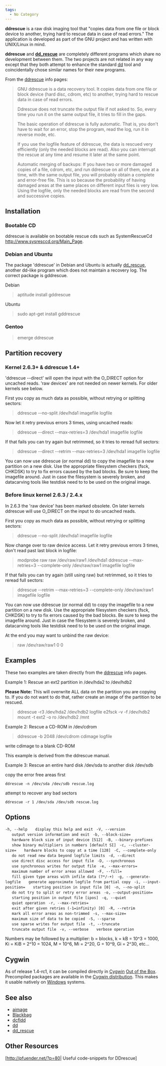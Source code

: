 ```yaml
---
tags:
  - No Category
---
```

**ddrescue** is a raw disk imaging tool that "copies data from one file
or block device to another, trying hard to rescue data in case of read
errors." The application is developed as part of the GNU project and has
written with UNIX/Linux in mind.

**ddrescue** and **[dd_rescue](dd_rescue.md)** are completely
different programs which share no development between them. The two
projects are not related in any way except that they both attempt to
enhance the standard [dd](dd.md) tool and coincidentally chose
similar names for their new programs.

From the [ddrescue](ddrescue.md) info pages:

> GNU ddrescue is a data recovery tool. It copies data from one file or
> block device (hard disc, cdrom, etc) to another, trying hard to rescue
> data in case of read errors.
>
> Ddrescue does not truncate the output file if not asked to. So, every
> time you run it on the same output file, it tries to fill in the
> gaps.
>
> The basic operation of ddrescue is fully automatic. That is, you don't
> have to wait for an error, stop the program, read the log, run it in
> reverse mode, etc.
>
> If you use the logfile feature of ddrescue, the data is rescued very
> efficiently (only the needed blocks are read). Also you can interrupt
> the rescue at any time and resume it later at the same point.
>
> Automatic merging of backups: If you have two or more damaged copies
> of a file, cdrom, etc, and run ddrescue on all of them, one at a time,
> with the same output file, you will probably obtain a complete and
> error-free file. This is so because the probability of having damaged
> areas at the same places on different input files is very low. Using
> the logfile, only the needed blocks are read from the second and
> successive copies.

## Installation

### Bootable CD

ddrescue is available on bootable rescue cds such as SystemRescueCd
<http://www.sysresccd.org/Main_Page>.

### Debian and Ubuntu

The package 'ddrescue' in Debian and Ubuntu is actually
[dd_rescue](dd_rescue.md), another dd-like program which does
not maintain a recovery log. The correct package is gddrescue.

Debian

> aptitude install gddrescue

Ubuntu

> sudo apt-get install gddrescue

### Gentoo

> emerge ddrescue

## Partition recovery

### Kernel 2.6.3+ & ddrescue 1.4+

'ddrescue --direct' will open the input with the O_DIRECT option for
uncached reads. 'raw devices' are not needed on newer kernels. For older
kernels see below.

First you copy as much data as possible, without retrying or splitting
sectors:

> ddrescue --no-split /dev/hda1 imagefile logfile

Now let it retry previous errors 3 times, using uncached reads:

> ddrescue --direct --max-retries=3 /dev/hda1 imagefile logfile

If that fails you can try again but retrimmed, so it tries to reread
full sectors:

> ddrescue --direct --retrim --max-retries=3 /dev/hda1 imagefile logfile

You can now use ddrescue (or normal dd) to copy the imagefile to a new
partition on a new disk. Use the appropriate filesystem checkers (fsck,
CHKDSK) to try to fix errors caused by the bad blocks. Be sure to keep
the imagefile around. Just in case the filesystem is severely broken,
and datacarving tools like testdisk need to to be used on the original
image.

### Before linux kernel 2.6.3 / 2.4.x

In 2.6.3 the 'raw device' has been marked obsolete. On later kernels
ddrescue will use O_DIRECT on the input to do uncached reads.

First you copy as much data as possible, without retrying or splitting
sectors:

> ddrescue --no-split /dev/hda1 imagefile logfile

Now change over to raw device access. Let it retry previous errors 3
times, don't read past last block in logfile:

> modprobe raw
> raw /dev/raw/raw1 /dev/hda1
> ddrescue --max-retries=3 --complete-only /dev/raw/raw1 imagefile
> logfile

If that fails you can try again (still using raw) but retrimmed, so it
tries to reread full sectors:

> ddrescue --retrim --max-retries=3 --complete-only /dev/raw/raw1
> imagefile logfile

You can now use ddrescue (or normal dd) to copy the imagefile to a new
partition on a new disk. Use the appropriate filesystem checkers (fsck,
CHKDSK) to try to fix errors caused by the bad blocks. Be sure to keep
the imagefile around. Just in case the filesystem is severely broken,
and datacarving tools like testdisk need to to be used on the original
image.

At the end you may want to unbind the raw device:

> raw /dev/raw/raw1 0 0

## Examples

These two examples are taken directly from the
[ddrescue](ddrescue.md) info pages.

Example 1: Rescue an ext2 partition in /dev/hda2 to /dev/hdb2

**Please Note:** This will overwrite ALL data on the partition you are
copying to. If you do not want to do that, rather create an image of the
partition to be rescued.

> ddrescue -r3 /dev/hda2 /dev/hdb2 logfile
> e2fsck -v -f /dev/hdb2
> mount -t ext2 -o ro /dev/hdb2 /mnt

Example 2: Rescue a CD-ROM in /dev/cdrom

> ddrescue -b 2048 /dev/cdrom cdimage logfile

write cdimage to a blank CD-ROM

This example is derived from the ddrescue manual.

Example 3: Rescue an entire hard disk /dev/sda to another disk /dev/sdb

copy the error free areas first

`ddrescue -n /dev/sda /dev/sdb rescue.log`

attempt to recover any bad sectors

`ddrescue -r 1 /dev/sda /dev/sdb rescue.log`

## Options

`-h, --help`
`   display this help and exit `
`-V, --version`
`   output version information and exit `
`-b, --block-size=`<bytes>
`   hardware block size of input device [512] `
`-B, --binary-prefixes`
`   show binary multipliers in numbers [default SI] `
`-c, --cluster-size=`<blocks>
`   hardware blocks to copy at a time [128] `
`-C, --complete-only`
`   do not read new data beyond logfile limits `
`-d, --direct`
`   use direct disc access for input file `
`-D, --synchronous`
`   use synchronous writes for output file `
`-e, --max-errors=`<n>
`   maximum number of error areas allowed `
`-F, --fill=`<types>
`   fill given type areas with infile data (?*/-+) `
`-g, --generate-logfile`
`   generate approximate logfile from partial copy `
`-i, --input-position=`<pos>
`   starting position in input file [0] `
`-n, --no-split`
`   do not try to split or retry error areas `
`-o, --output-position=`<pos>
`   starting position in output file [ipos] `
`-q, --quiet`
`   quiet operation `
`-r, --max-retries=`<n>
`   exit after given retries (-1=infinity) [0] `
`-R, --retrim`
`   mark all error areas as non-trimmed `
`-s, --max-size=`<bytes>
`   maximum size of data to be copied `
`-S, --sparse`
`   use sparse writes for output file `
`-t, --truncate`
`   truncate output file `
`-v, --verbose`
`   verbose operation`

Numbers may be followed by a multiplier: b = blocks, k = kB = 10^3 =
1000, Ki = KiB = 2^10 = 1024, M = 10^6, Mi = 2^20, G = 10^9, Gi = 2^30,
etc...

## Cygwin

As of release 1.4-rc1, it can be compiled directly in
[Cygwin](cygwin.md) [Out of the
Box](http://en.wikipedia.org/wiki/Out_of_the_box). Precompiled packages
are available in the [Cygwin distribution](http://cygwin.com/packages/).
This makes it usable natively on [Windows](windows.md) systems.

## See also

- [aimage](aimage.md)
- [Blackbag](blackbag.md)
- [dcfldd](dcfldd.md)
- [dd](dd.md)
- [dd_rescue](dd_rescue.md)

## Other Resources

\[<http://pfuender.net/?p=80>\| Useful code-snippets for DDrescue\]
